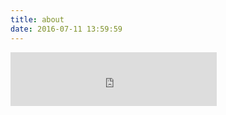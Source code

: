 ```yaml
---
title: about
date: 2016-07-11 13:59:59
---
```

<iframe frameborder="no" border="0" marginwidth="0" marginheight="0" width=330 height=86 src="http://music.163.com/outchain/player?type=2&id=28947001&auto=1&height=66"></iframe>